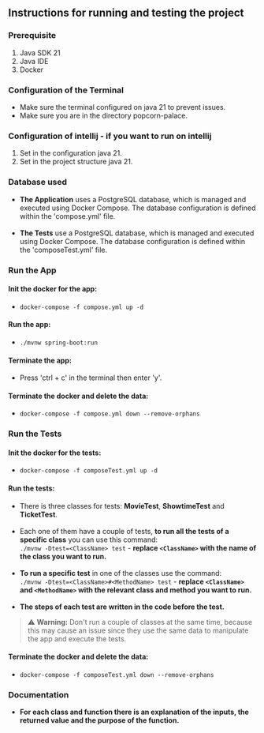 ## Instructions for running and testing the project

### Prerequisite
1. Java SDK 21
2. Java IDE
3. Docker

### Configuration of the Terminal
- Make sure the terminal configured on java 21 to prevent issues.
- Make sure you are in the directory popcorn-palace.

### Configuration of intellij - if you want to run on intellij
1. Set in the configuration java 21.
2. Set in the project structure java 21.

### Database used
- **The Application** uses a PostgreSQL database, which is managed and executed using Docker Compose. The database configuration is defined within the 'compose.yml' file.<br><br>
- **The Tests** use a PostgreSQL database, which is managed and executed using Docker Compose. The database configuration is defined within the 'composeTest.yml' file.

### Run the App
#### Init the docker for the app:
- `docker-compose -f compose.yml up -d`

#### Run the app:
- `./mvnw spring-boot:run`

#### Terminate the app:
- Press 'ctrl + c' in the terminal then enter 'y'.

#### Terminate the docker and delete the data:
- `docker-compose -f compose.yml down --remove-orphans`

### Run the Tests
#### Init the docker for the tests:
- `docker-compose -f composeTest.yml up -d`

#### Run the tests:
- There is three classes for tests: **MovieTest**, **ShowtimeTest** and **TicketTest**.<br><br>
- Each one of them have a couple of tests, **to run all the tests of a specific class** you can use this command:<br>
`./mvnw -Dtest=<ClassName> test` - **replace `<ClassName>` with the name of the class you want to run.**<br><br>
- **To run a specific test** in one of the classes use the command:<br>
`./mvnw -Dtest=<ClassName>#<MethodName> test` - **replace `<ClassName>` and `<MethodName>` with the relevant class and method you want to run.**<br><br>
- **The steps of each test are written in the code before the test.**<br>
> ⚠️ **Warning:** Don't run a couple of classes at the same time, because this may cause an issue since they use the same data to manipulate the app and execute the tests.

#### Terminate the docker and delete the data:
- `docker-compose -f composeTest.yml down --remove-orphans`

### Documentation
- **For each class and function there is an explanation of the inputs, the returned value and the purpose of the function.**
